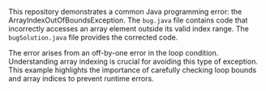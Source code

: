 This repository demonstrates a common Java programming error: the ArrayIndexOutOfBoundsException. The `bug.java` file contains code that incorrectly accesses an array element outside its valid index range. The `bugSolution.java` file provides the corrected code.

The error arises from an off-by-one error in the loop condition.  Understanding array indexing is crucial for avoiding this type of exception.  This example highlights the importance of carefully checking loop bounds and array indices to prevent runtime errors.